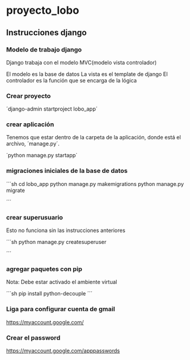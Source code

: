 # proyecto_lobo
## Instrucciones django
### Modelo de trabajo django
Django trabaja con el modelo MVC(modelo vista controlador)

El modelo es la base de datos
La vista es el template de django
El controlador es la función que se encarga de la lógica
 
### Crear proyecto

´django-admin startproject lobo_app´

### crear aplicación
Tenemos que estar dentro de la carpeta de la aplicación, donde está el archivo, ´manage.py´.

´python manage.py startapp´


### migraciones iniciales de la base de datos

´´´sh 
cd lobo_app
python manage.py makemigrations
python manage.py migrate

´´´

### crear superusuario
Esto no funciona sin las instrucciones anteriores

´´´sh 
python manage.py createsuperuser

´´´

### agregar paquetes con pip

Nota: Debe estar activado el ambiente virtual

´´´sh 
pip install python-decouple
´´´

### Liga para configurar cuenta de gmail
https://myaccount.google.com/

### Crear el password
https://myaccount.google.com/apppasswords
